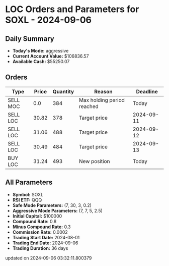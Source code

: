 # LOC Orders and Parameters for SOXL - 2024-09-06

## Daily Summary

- **Today's Mode:** aggressive
- **Current Account Value:** $106836.57
- **Available Cash:** $55250.07

## Orders

| Type | Price | Quantity | Reason | Deadline |
|------|-------|----------|--------|----------|
| SELL MOC | 0.0 | 384 | Max holding period reached | Today |
| SELL LOC | 30.82 | 378 | Target price | 2024-09-11 |
| SELL LOC | 31.06 | 488 | Target price | 2024-09-12 |
| SELL LOC | 30.49 | 484 | Target price | 2024-09-13 |
| BUY LOC | 31.24 | 493 | New position | Today |

## All Parameters

- **Symbol:** SOXL
- **RSI ETF:** QQQ
- **Safe Mode Parameters:** (7, 30, 3, 0.2)
- **Aggressive Mode Parameters:** (7, 7, 5, 2.5)
- **Initial Capital:** $100000
- **Compound Rate:** 0.8
- **Minus Compound Rate:** 0.3
- **Commission Rate:** 0.0002
- **Trading Start Date:** 2024-08-01
- **Trading End Date:** 2024-09-06
- **Trading Duration:** 36 days

updated on 2024-09-06 03:32:11.800379
